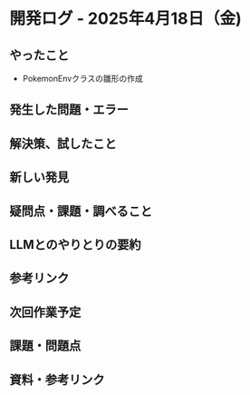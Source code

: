 # 開発ログ - 2025年4月18日（金)

## やったこと
- PokemonEnvクラスの雛形の作成

## 発生した問題・エラー


## 解決策、試したこと

## 新しい発見

## 疑問点・課題・調べること


## LLMとのやりとりの要約

## 参考リンク


## 次回作業予定




## 課題・問題点


## 資料・参考リンク